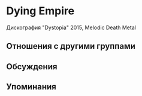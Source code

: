 # Dying Empire

Дискография
"Dystopia" 2015, Melodic Death Metal

## Отношения с другими группами


## Обсуждения


## Упоминания

